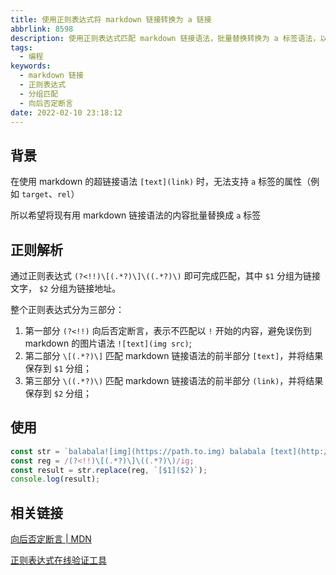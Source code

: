 ```yaml
---
title: 使用正则表达式将 markdown 链接转换为 a 链接
abbrlink: 8598
description: 使用正则表达式匹配 markdown 链接语法，批量替换转换为 a 标签语法，以支持 target rel 等 a 标签属性。
tags:
  - 编程
keywords:
  - markdown 链接
  - 正则表达式
  - 分组匹配
  - 向后否定断言
date: 2022-02-10 23:18:12
---
```


## 背景

在使用 markdown 的超链接语法 `[text](link)` 时，无法支持 `a` 标签的属性（例如 `target`、`rel`）

所以希望将现有用 markdown 链接语法的内容批量替换成 `a` 标签


## 正则解析

通过正则表达式 `(?<!!)\[(.*?)\]\((.*?)\)` 即可完成匹配，其中 `$1` 分组为链接文字， `$2` 分组为链接地址。

整个正则表达式分为三部分：
1. 第一部分 `(?<!!)` 向后否定断言，表示不匹配以 `!` 开始的内容，避免误伤到 markdown 的图片语法 `![text](img src)`;
2. 第二部分 `\[(.*?)\]` 匹配 markdown 链接语法的前半部分 `[text]`，并将结果保存到 `$1` 分组；
3. 第三部分 `\((.*?)\)` 匹配 markdown 链接语法的前半部分 `(link)`，并将结果保存到 `$2` 分组；

## 使用

```javascript
const str = `balabala![img](https://path.to.img) balabala [text](http://path.to.link) balabala`;
const reg = /(?<!!)\[(.*?)\]\((.*?)\)/ig;
const result = str.replace(reg, `[$1]($2)`);
console.log(result);
```

## 相关链接

[向后否定断言 | MDN](https://developer.mozilla.org/zh-CN/docs/Web/JavaScript/Guide/Regular_Expressions/Assertions#:~:text=%E5%90%91%E5%90%8E%E5%90%A6%E5%AE%9A%E6%96%AD%E8%A8%80%3A%20x%20%E4%B8%8D%E8%B7%9F%E9%9A%8F%20y%20%E6%97%B6%E5%8C%B9%E9%85%8D%20x%E3%80%82%E4%BE%8B%E5%A6%82%EF%BC%8C%E5%AF%B9%E4%BA%8E/(%3F%3C!%2D)%5Cd%2B/%EF%BC%8C%E6%95%B0%E5%AD%97%E4%B8%8D%E7%B4%A7%E9%9A%8F%2D%E7%AC%A6%E5%8F%B7%E7%9A%84%E6%83%85%E5%86%B5%E4%B8%8B%E6%89%8D%E4%BC%9A%E5%BE%97%E5%88%B0%E5%8C%B9%E9%85%8D%E3%80%82%E5%AF%B9%E4%BA%8E/(%3F%3C!%2D)%5Cd%2B/.exec(3)%20%EF%BC%8C%E2%80%9C3%E2%80%9D%E5%BE%97%E5%88%B0%E5%8C%B9%E9%85%8D%E3%80%82%20%E8%80%8C/(%3F%3C!%2D)%5Cd%2B/.exec(%2D3)%E7%9A%84%E7%BB%93%E6%9E%9C%E6%97%A0%E5%8C%B9%E9%85%8D%EF%BC%8C%E8%BF%99%E6%98%AF%E7%94%B1%E4%BA%8E%E6%95%B0%E5%AD%97%E4%B9%8B%E5%89%8D%E6%9C%89%2D%E7%AC%A6%E5%8F%B7%E3%80%82)

[正则表达式在线验证工具](https://regex101.com/)
